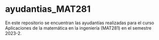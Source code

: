 # ayudantias_MAT281
En este repositorio se encuentran las ayudantías realizadas para el curso Aplicaciones de la matemática en la ingeniería (MAT281) en el semestre 2023-2.

